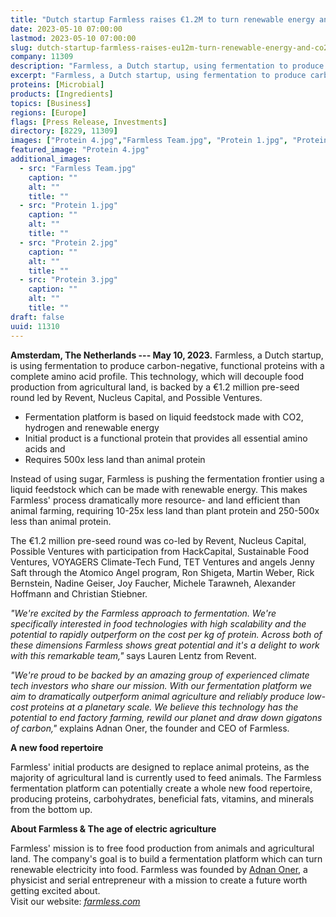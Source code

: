 ```yaml
---
title: "Dutch startup Farmless raises €1.2M to turn renewable energy and CO2 into carbon-negative food ingredients"
date: 2023-05-10 07:00:00
lastmod: 2023-05-10 07:00:00
slug: dutch-startup-farmless-raises-eu12m-turn-renewable-energy-and-co2-carbon-negative-food
company: 11309
description: "Farmless, a Dutch startup, using fermentation to produce carbon-negative, functional proteins with a complete amino acid profile announces backing by a €1.2 million pre-seed round led by Revent, Nucleus Capital, and Possible Ventures."
excerpt: "Farmless, a Dutch startup, using fermentation to produce carbon-negative, functional proteins with a complete amino acid profile announces backing by a €1.2 million pre-seed round led by Revent, Nucleus Capital, and Possible Ventures."
proteins: [Microbial]
products: [Ingredients]
topics: [Business]
regions: [Europe]
flags: [Press Release, Investments]
directory: [8229, 11309]
images: ["Protein 4.jpg","Farmless Team.jpg", "Protein 1.jpg", "Protein 2.jpg", "Protein 3.jpg"]
featured_image: "Protein 4.jpg"
additional_images:
  - src: "Farmless Team.jpg"
    caption: ""
    alt: ""
    title: ""
  - src: "Protein 1.jpg"
    caption: ""
    alt: ""
    title: ""
  - src: "Protein 2.jpg"
    caption: ""
    alt: ""
    title: ""
  - src: "Protein 3.jpg"
    caption: ""
    alt: ""
    title: ""
draft: false
uuid: 11310
---
```

**Amsterdam, The Netherlands --- May 10, 2023.** Farmless, a Dutch
startup, is using fermentation to produce carbon-negative, functional
proteins with a complete amino acid profile. This technology, which will
decouple food production from agricultural land, is backed by a €1.2
million pre-seed round led by Revent, Nucleus Capital, and Possible
Ventures.

-   Fermentation platform is based on liquid feedstock made with CO2,
    hydrogen and renewable energy
-   Initial product is a functional protein that provides all essential
    amino acids and 
-   Requires 500x less land than animal protein

Instead of using sugar, Farmless is pushing the fermentation frontier
using a liquid feedstock which can be made with renewable energy. This
makes Farmless' process dramatically more resource- and land efficient
than animal farming, requiring 10-25x less land than plant protein and
250-500x less than animal protein.

The €1.2 million pre-seed round was co-led by Revent, Nucleus Capital,
Possible Ventures with participation from HackCapital, Sustainable Food
Ventures, VOYAGERS Climate-Tech Fund, TET Ventures and angels Jenny Saft
through the Atomico Angel program, Ron Shigeta, Martin Weber, Rick
Bernstein, Nadine Geiser, Joy Faucher, Michele Tarawneh, Alexander
Hoffmann and Christian Stiebner.

*\"We\'re excited by the Farmless approach to fermentation. We\'re
specifically interested in food technologies with high scalability and
the potential to rapidly outperform on the cost per kg of protein.
Across both of these dimensions Farmless shows great potential and it\'s
a delight to work with this remarkable team,\"* says Lauren Lentz from
Revent.

*\"We're proud to be backed by an amazing group of experienced climate
tech investors who share our mission. With our fermentation platform we
aim to dramatically outperform animal agriculture and reliably produce
low-cost proteins at a planetary scale. We believe this technology has
the potential to end factory farming, rewild our planet and draw down
gigatons of carbon,\"* explains Adnan Oner, the founder and CEO of
Farmless.

**A new food repertoire**

Farmless\' initial products are designed to replace animal proteins, as
the majority of agricultural land is currently used to feed animals. The
Farmless fermentation platform can potentially create a whole new food
repertoire, producing proteins, carbohydrates, beneficial fats,
vitamins, and minerals from the bottom up.

**About Farmless & The age of electric agriculture**

Farmless' mission is to free food production from animals and
agricultural land. The company's goal is to build a fermentation
platform which can turn renewable electricity into food. Farmless was
founded by [Adnan Oner](https://www.linkedin.com/in/adnanoner/), a
physicist and serial entrepreneur with a mission to create a future
worth getting excited about. \
Visit our website: [*farmless.com*](https://farmless.com/)
